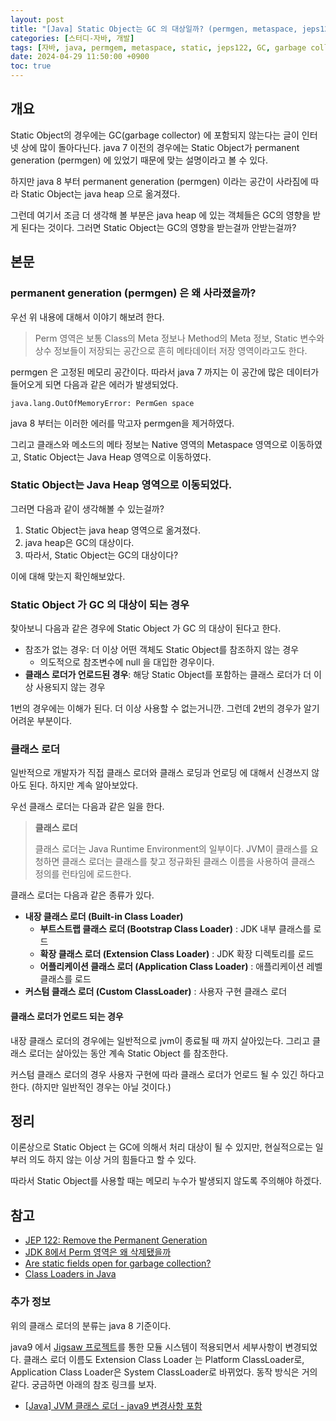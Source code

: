 ```yaml
---
layout: post
title: "[Java] Static Object는 GC 의 대상일까? (permgen, metaspace, jeps122, java8)"
categories: [스터디-자바, 개발]
tags: [자바, java, permgem, metaspace, static, jeps122, GC, garbage collector]
date: 2024-04-29 11:50:00 +0900
toc: true
---
```


## 개요

Static Object의 경우에는 GC(garbage collector) 에 포함되지 않는다는 글이 인터넷 상에 많이 돌아다닌다. java 7 이전의 경우에는 Static Object가 permanent generation (permgen) 에 있었기 때문에 맞는 설명이라고 볼 수 있다.

하지만 java 8 부터 permanent generation (permgen) 이라는 공간이 사라짐에 따라 Static Object는 java heap 으로 옮겨졌다.

그런데 여기서 조금 더 생각해 볼 부분은 java heap 에 있는 객체들은 GC의 영향을 받게 된다는 것이다. 그러면 Static Object는 GC의 영향을 받는걸까 안받는걸까?

## 본문

### permanent generation (permgen) 은 왜 사라졌을까?

우선 위 내용에 대해서 이야기 해보려 한다.

> Perm 영역은 보통 Class의 Meta 정보나 Method의 Meta 정보, Static 변수와 상수 정보들이 저장되는 공간으로 흔히 메타데이터 저장 영역이라고도 한다.

permgen 은 고정된 메모리 공간이다. 따라서 java 7 까지는 이 공간에 많은 데이터가 들어오게 되면 다음과 같은 에러가 발생되었다.

```
java.lang.OutOfMemoryError: PermGen space
```

java 8 부터는 이러한 에러를 막고자 permgen을 제거하였다.

그리고 클래스와 메소드의 메타 정보는 Native 영역의 Metaspace 영역으로 이동하였고, Static Object는 Java Heap 영역으로 이동하였다.

### Static Object는 Java Heap 영역으로 이동되었다.

그러면 다음과 같이 생각해볼 수 있는걸까?

1. Static Object는 java heap 영역으로 옮겨졌다.
2. java heap은 GC의 대상이다.
3. 따라서, Static Object는 GC의 대상이다?

이에 대해 맞는지 확인해보았다.

### Static Object 가 GC 의 대상이 되는 경우

찾아보니 다음과 같은 경우에 Static Object 가 GC 의 대상이 된다고 한다.

- 참조가 없는 경우: 더 이상 어떤 객체도 Static Object를 참조하지 않는 경우
  - 의도적으로 참조변수에 null 을 대입한 경우이다.
- **클래스 로더가 언로드된 경우**: 해당 Static Object를 포함하는 클래스 로더가 더 이상 사용되지 않는 경우

1번의 경우에는 이해가 된다. 더 이상 사용할 수 없는거니깐. 그런데 2번의 경우가 알기 어려운 부분이다.

### 클래스 로더

일반적으로 개발자가 직접 클래스 로더와 클래스 로딩과 언로딩 에 대해서 신경쓰지 않아도 된다. 하지만 계속 알아보았다.

우선 클래스 로더는 다음과 같은 일을 한다.

> **클래스 로더**
>
> 클래스 로더는 Java Runtime Environment의 일부이다. JVM이 클래스를 요청하면 클래스 로더는 클래스를 찾고 정규화된 클래스 이름을 사용하여 클래스 정의를 런타임에 로드한다.

클래스 로더는 다음과 같은 종류가 있다.

- **내장 클래스 로더 (Built-in Class Loader)**
  - **부트스트랩 클래스 로더 (Bootstrap Class Loader)** : JDK 내부 클래스를 로드
  - **확장 클래스 로더 (Extension Class Loader)** : JDK 확장 디렉토리를 로드
  - **어플리케이션 클래스 로더 (Application Class Loader)** : 애플리케이션 레벨 클래스를 로드
- **커스텀 클래스 로더 (Custom ClassLoader)** : 사용자 구현 클래스 로더

#### 클래스 로더가 언로드 되는 경우

내장 클래스 로더의 경우에는 일반적으로 jvm이 종료될 때 까지 살아있는다. 그리고 클래스 로더는 살아있는 동안 계속 Static Object 를 참조한다.

커스텀 클래스 로더의 경우 사용자 구현에 따라 클래스 로더가 언로드 될 수 있긴 하다고 한다. (하지만 일반적인 경우는 아닐 것이다.)

## 정리

이론상으로 Static Object 는 GC에 의해서 처리 대상이 될 수 있지만, 현실적으로는 일부러 의도 하지 않는 이상 거의 힘들다고 할 수 있다.

따라서 Static Object를 사용할 때는 메모리 누수가 발생되지 않도록 주의해야 하겠다.

## 참고

- [JEP 122: Remove the Permanent Generation](https://openjdk.org/jeps/122)
- [JDK 8에서 Perm 영역은 왜 삭제됐을까](https://johngrib.github.io/wiki/java8-why-permgen-removed/#fnref:compare)
- [Are static fields open for garbage collection?](https://stackoverflow.com/questions/453023/are-static-fields-open-for-garbage-collection)
- [Class Loaders in Java](https://www.baeldung.com/java-classloaders)

### 추가 정보

위의 클래스 로더의 분류는 java 8 기준이다.

java9 에서 [Jigsaw 프로젝트](https://openjdk.org/projects/jigsaw/)를 통한 모듈 시스템이 적용되면서 세부사항이 변경되었다.
클래스 로더 이름도 Extension Class Loader 는 Platform ClassLoader로, Application Class Loader은 System ClassLoader로 바뀌었다.
동작 방식은 거의 같다. 궁금하면 아래의 참조 링크를 보자.

- [[Java] JVM 클래스 로더 - java9 변경사항 포함](https://jerry92k.tistory.com/64)
